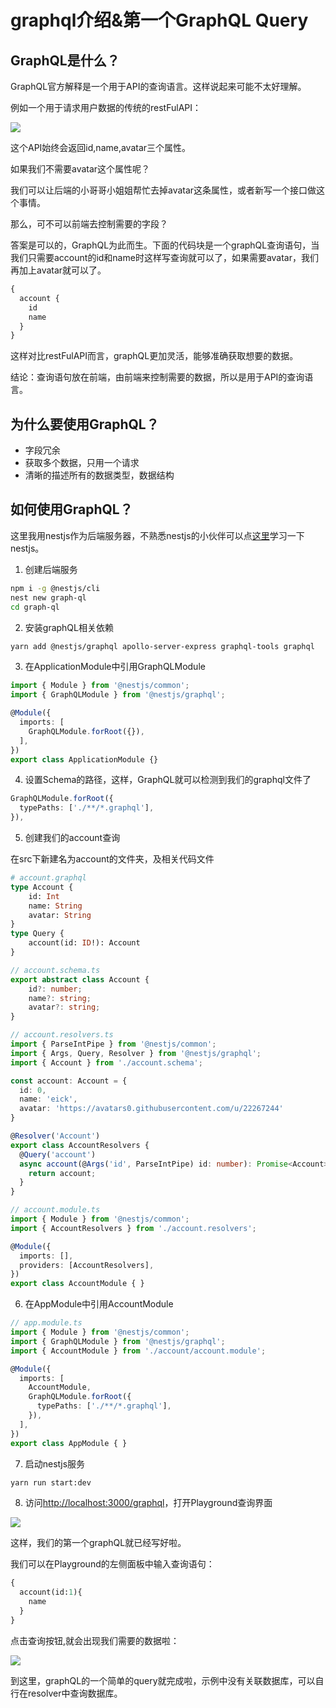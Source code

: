 # graphql介绍&第一个GraphQL Query

## GraphQL是什么？

GraphQL官方解释是一个用于API的查询语言。这样说起来可能不太好理解。

例如一个用于请求用户数据的传统的restFulAPI：

![](../.gitbook/assets/image%20%283%29.png)

这个API始终会返回id,name,avatar三个属性。

如果我们不需要avatar这个属性呢？

我们可以让后端的小哥哥小姐姐帮忙去掉avatar这条属性，或者新写一个接口做这个事情。

那么，可不可以前端去控制需要的字段？

答案是可以的，GraphQL为此而生。下面的代码块是一个graphQL查询语句，当我们只需要account的id和name时这样写查询就可以了，如果需要avatar，我们再加上avatar就可以了。

```graphql
{
  account {
    id
    name
  }
}
```

这样对比restFulAPI而言，graphQL更加灵活，能够准确获取想要的数据。

结论：查询语句放在前端，由前端来控制需要的数据，所以是用于API的查询语言。

## 为什么要使用GraphQL？

* 字段冗余
* 获取多个数据，只用一个请求
* 清晰的描述所有的数据类型，数据结构

## 如何使用GraphQL？

这里我用nestjs作为后端服务器，不熟悉nestjs的小伙伴可以点[这里](https://docs.nestjs.com/)学习一下nestjs。

1. 创建后端服务

```bash
npm i -g @nestjs/cli
nest new graph-ql
cd graph-ql
```

2. 安装graphQL相关依赖

```bash
yarn add @nestjs/graphql apollo-server-express graphql-tools graphql
```

3. 在ApplicationModule中引用GraphQLModule

```typescript
import { Module } from '@nestjs/common';
import { GraphQLModule } from '@nestjs/graphql';

@Module({
  imports: [
    GraphQLModule.forRoot({}),
  ],
})
export class ApplicationModule {}
```

4. 设置Schema的路径，这样，GraphQL就可以检测到我们的graphql文件了

```typescript
GraphQLModule.forRoot({
  typePaths: ['./**/*.graphql'],
}),
```

5. 创建我们的account查询

在src下新建名为account的文件夹，及相关代码文件

```graphql
# account.graphql
type Account {
	id: Int
	name: String
	avatar: String
}
type Query {
	account(id: ID!): Account
}
```

```typescript
// account.schema.ts
export abstract class Account {
    id?: number;
    name?: string;
    avatar?: string;
}
```

```typescript
// account.resolvers.ts
import { ParseIntPipe } from '@nestjs/common';
import { Args, Query, Resolver } from '@nestjs/graphql';
import { Account } from './account.schema';

const account: Account = {
  id: 0,
  name: 'eick',
  avatar: 'https://avatars0.githubusercontent.com/u/22267244'
}

@Resolver('Account')
export class AccountResolvers {
  @Query('account')
  async account(@Args('id', ParseIntPipe) id: number): Promise<Account> {
    return account;
  }
}
```

```typescript
// account.module.ts
import { Module } from '@nestjs/common';
import { AccountResolvers } from './account.resolvers';

@Module({
  imports: [],
  providers: [AccountResolvers],
})
export class AccountModule { }
```

6. 在AppModule中引用AccountModule

```typescript
// app.module.ts
import { Module } from '@nestjs/common';
import { GraphQLModule } from '@nestjs/graphql';
import { AccountModule } from './account/account.module';

@Module({
  imports: [
    AccountModule,
    GraphQLModule.forRoot({
      typePaths: ['./**/*.graphql'],
    }),
  ],
})
export class AppModule { }
```

7. 启动nestjs服务

```bash
yarn run start:dev
```

8. 访问[http://localhost:3000/graphql](http://localhost:3000/graphql)，打开Playground查询界面

![](../.gitbook/assets/image%20%281%29.png)

这样，我们的第一个graphQL就已经写好啦。

我们可以在Playground的左侧面板中输入查询语句：

```graphql
{
  account(id:1){
    name
  }
}
```

点击查询按钮,就会出现我们需要的数据啦：

![](../.gitbook/assets/image%20%282%29.png)

到这里，graphQL的一个简单的query就完成啦，示例中没有关联数据库，可以自行在resolver中查询数据库。

